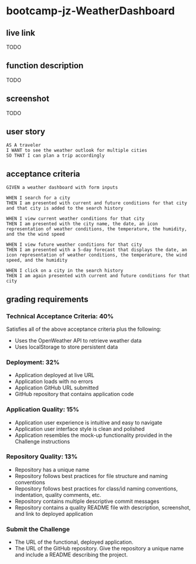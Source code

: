 # bootcamp-jz-WeatherDashboard

## live link

TODO

## function description

TODO

## screenshot

TODO

## user story
```
AS A traveler
I WANT to see the weather outlook for multiple cities
SO THAT I can plan a trip accordingly
```
## acceptance criteria
```
GIVEN a weather dashboard with form inputs

WHEN I search for a city
THEN I am presented with current and future conditions for that city and that city is added to the search history

WHEN I view current weather conditions for that city
THEN I am presented with the city name, the date, an icon representation of weather conditions, the temperature, the humidity, and the the wind speed

WHEN I view future weather conditions for that city
THEN I am presented with a 5-day forecast that displays the date, an icon representation of weather conditions, the temperature, the wind speed, and the humidity

WHEN I click on a city in the search history
THEN I am again presented with current and future conditions for that city
```
## grading requirements
### Technical Acceptance Criteria: 40%
Satisfies all of the above acceptance criteria plus the following:
* Uses the OpenWeather API to retrieve weather data
* Uses localStorage to store persistent data

### Deployment: 32%
* Application deployed at live URL
* Application loads with no errors
* Application GitHub URL submitted
* GitHub repository that contains application code

### Application Quality: 15%
* Application user experience is intuitive and easy to navigate
* Application user interface style is clean and polished
* Application resembles the mock-up functionality provided in the Challenge instructions

### Repository Quality: 13%
* Repository has a unique name
* Repository follows best practices for file structure and naming conventions
* Repository follows best practices for class/id naming conventions, indentation, quality comments, etc.
* Repository contains multiple descriptive commit messages
* Repository contains a quality README file with description, screenshot, and link to deployed application

### Submit the Challenge
* The URL of the functional, deployed application.
* The URL of the GitHub repository. Give the repository a unique name and include a README describing the project.